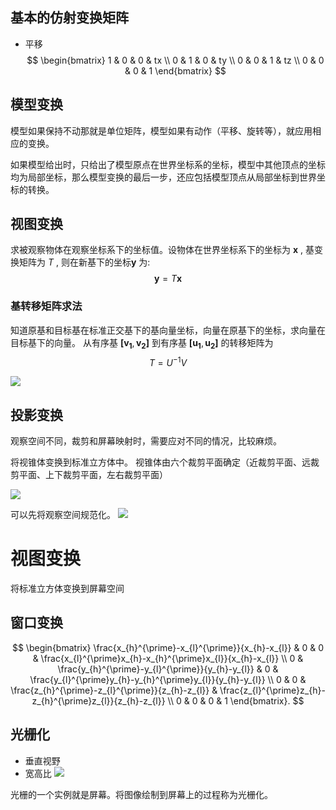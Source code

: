 ## 基本的仿射变换矩阵
- 平移
$$
\begin{bmatrix}
1 & 0 & 0 & tx \\
0 & 1 & 0 & ty \\
0 & 0 & 1 & tz \\
0 & 0 & 0 & 1
\end{bmatrix}
$$
## 模型变换
模型如果保持不动那就是单位矩阵，模型如果有动作（平移、旋转等），就应用相应的变换。

如果模型给出时，只给出了模型原点在世界坐标系的坐标，模型中其他顶点的坐标均为局部坐标，那么模型变换的最后一步，还应包括模型顶点从局部坐标到世界坐标的转换。



## 视图变换
求被观察物体在观察坐标系下的坐标值。设物体在世界坐标系下的坐标为 $\boldsymbol{x}$ , 基变换矩阵为 $T$ , 则在新基下的坐标$\boldsymbol{y}$ 为:
$$
\boldsymbol{y} = T\boldsymbol{x}
$$
### 基转移矩阵求法
知道原基和目标基在标准正交基下的基向量坐标，向量在原基下的坐标，求向量在目标基下的向量。
从有序基 $\boldsymbol{[v_1}, \boldsymbol{v_2]}$ 到有序基 $\boldsymbol{[u_1}, \boldsymbol{u_2]}$ 的转移矩阵为
$$
	T = U^{-1}V
$$

![](Pasted%20image%2020250211134900.png)

## 投影变换
观察空间不同，裁剪和屏幕映射时，需要应对不同的情况，比较麻烦。

将视锥体变换到标准立方体中。 视锥体由六个裁剪平面确定（近裁剪平面、远裁剪平面、上下裁剪平面，左右裁剪平面）

![](Pasted%20image%2020250210141126.png)

可以先将观察空间规范化。
![](Pasted%20image%2020250210140843.png)

# 视图变换
将标准立方体变换到屏幕空间

## 窗口变换
$$
\begin{bmatrix}
\frac{x_{h}^{\prime}-x_{l}^{\prime}}{x_{h}-x_{l}} & 0 & 0 & \frac{x_{l}^{\prime}x_{h}-x_{h}^{\prime}x_{l}}{x_{h}-x_{l}} \\
0 & \frac{y_{h}^{\prime}-y_{l}^{\prime}}{y_{h}-y_{l}} & 0 & \frac{y_{l}^{\prime}y_{h}-y_{h}^{\prime}y_{l}}{y_{h}-y_{l}} \\
0 & 0 & \frac{z_{h}^{\prime}-z_{l}^{\prime}}{z_{h}-z_{l}} & \frac{z_{l}^{\prime}z_{h}-z_{h}^{\prime}z_{l}}{z_{h}-z_{l}} \\
0 & 0 & 0 & 1
\end{bmatrix}.
$$
## 光栅化

- 垂直视野
- 宽高比
![](Pasted%20image%2020250210190524.png)

光栅的一个实例就是屏幕。将图像绘制到屏幕上的过程称为光栅化。
